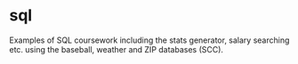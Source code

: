 # sql
Examples of SQL coursework including the stats generator, salary searching etc. using the baseball, weather and ZIP databases (SCC). 
